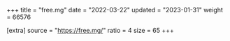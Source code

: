 +++
title = "free.mg"
date = "2022-03-22"
updated = "2023-01-31"
weight = 66576

[extra]
source = "https://free.mg/"
ratio = 4
size = 65
+++
